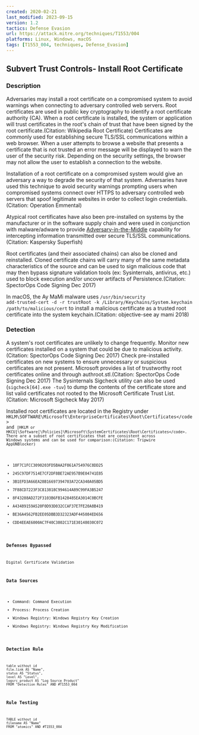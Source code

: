 ```yaml
---
created: 2020-02-21
last_modified: 2023-09-15
version: 1.2
tactics: Defense Evasion
url: https://attack.mitre.org/techniques/T1553/004
platforms: Linux, Windows, macOS
tags: [T1553_004, techniques, Defense_Evasion]
---
```


## Subvert Trust Controls- Install Root Certificate

### Description

Adversaries may install a root certificate on a compromised system to avoid warnings when connecting to adversary controlled web servers. Root certificates are used in public key cryptography to identify a root certificate authority (CA). When a root certificate is installed, the system or application will trust certificates in the root's chain of trust that have been signed by the root certificate.(Citation: Wikipedia Root Certificate) Certificates are commonly used for establishing secure TLS/SSL communications within a web browser. When a user attempts to browse a website that presents a certificate that is not trusted an error message will be displayed to warn the user of the security risk. Depending on the security settings, the browser may not allow the user to establish a connection to the website.

Installation of a root certificate on a compromised system would give an adversary a way to degrade the security of that system. Adversaries have used this technique to avoid security warnings prompting users when compromised systems connect over HTTPS to adversary controlled web servers that spoof legitimate websites in order to collect login credentials.(Citation: Operation Emmental)

Atypical root certificates have also been pre-installed on systems by the manufacturer or in the software supply chain and were used in conjunction with malware/adware to provide [Adversary-in-the-Middle](https://attack.mitre.org/techniques/T1557) capability for intercepting information transmitted over secure TLS/SSL communications.(Citation: Kaspersky Superfish)

Root certificates (and their associated chains) can also be cloned and reinstalled. Cloned certificate chains will carry many of the same metadata characteristics of the source and can be used to sign malicious code that may then bypass signature validation tools (ex: Sysinternals, antivirus, etc.) used to block execution and/or uncover artifacts of Persistence.(Citation: SpectorOps Code Signing Dec 2017)

In macOS, the Ay MaMi malware uses <code>/usr/bin/security add-trusted-cert -d -r trustRoot -k /Library/Keychains/System.keychain /path/to/malicious/cert</code> to install a malicious certificate as a trusted root certificate into the system keychain.(Citation: objective-see ay mami 2018)

### Detection

A system's root certificates are unlikely to change frequently. Monitor new certificates installed on a system that could be due to malicious activity.(Citation: SpectorOps Code Signing Dec 2017) Check pre-installed certificates on new systems to ensure unnecessary or suspicious certificates are not present. Microsoft provides a list of trustworthy root certificates online and through authroot.stl.(Citation: SpectorOps Code Signing Dec 2017) The Sysinternals Sigcheck utility can also be used (<code>sigcheck[64].exe -tuv</code>) to dump the contents of the certificate store and list valid certificates not rooted to the Microsoft Certificate Trust List.(Citation: Microsoft Sigcheck May 2017)

Installed root certificates are located in the Registry under <code>HKLM\SOFTWARE\Microsoft\EnterpriseCertificates\Root\Certificates\</code> and <code>[HKLM or HKCU]\Software[\Policies\]\Microsoft\SystemCertificates\Root\Certificates\</code>. There are a subset of root certificates that are consistent across Windows systems and can be used for comparison:(Citation: Tripwire AppUNBlocker)

* 18F7C1FCC3090203FD5BAA2F861A754976C8DD25
* 245C97DF7514E7CF2DF8BE72AE957B9E04741E85
* 3B1EFD3A66EA28B16697394703A72CA340A05BD5
* 7F88CD7223F3C813818C994614A89C99FA3B5247
* 8F43288AD272F3103B6FB1428485EA3014C0BCFE
* A43489159A520F0D93D032CCAF37E7FE20A8B419
* BE36A4562FB2EE05DBB3D32323ADF445084ED656
* CDD4EEAE6000AC7F40C3802C171E30148030C072

### Defenses Bypassed

Digital Certificate Validation

### Data Sources

  - Command: Command Execution
  -  Process: Process Creation
  -  Windows Registry: Windows Registry Key Creation
  -  Windows Registry: Windows Registry Key Modification
### Detection Rule

```dataview
table without id
file.link AS "Name",
status AS "Status",
level AS "Level",
logsrc_product AS "Log Source Product"
FROM "Detection Rules" AND #T1553_004
```

### Rule Testing

```dataview
TABLE without id
filename AS "Name"
FROM "atomics" AND #T1553_004
```
